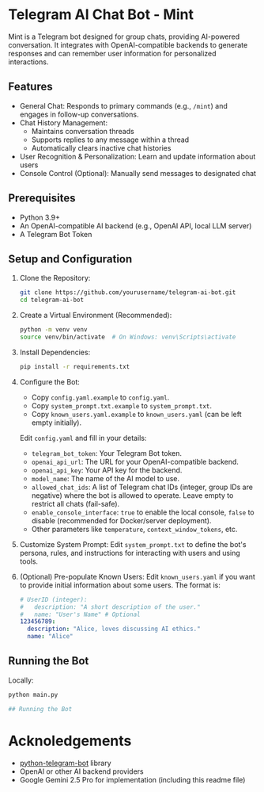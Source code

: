 # Telegram AI Chat Bot - Mint

Mint is a Telegram bot designed for group chats, providing AI-powered conversation. It integrates with OpenAI-compatible backends to generate responses and can remember user information for personalized interactions.

## Features

* General Chat: Responds to primary commands (e.g., `/mint`) and engages in follow-up conversations.
* Chat History Management: 
    * Maintains conversation threads
    * Supports replies to any message within a thread
    * Automatically clears inactive chat histories
* User Recognition & Personalization: Learn and update information about users
* Console Control (Optional): Manually send messages to designated chat


## Prerequisites

*   Python 3.9+
*   An OpenAI-compatible AI backend (e.g., OpenAI API, local LLM server)
*   A Telegram Bot Token

## Setup and Configuration

1.  Clone the Repository:
    ```bash
    git clone https://github.com/yourusername/telegram-ai-bot.git
    cd telegram-ai-bot
    ```

2.  Create a Virtual Environment (Recommended):
    ```bash
    python -m venv venv
    source venv/bin/activate  # On Windows: venv\Scripts\activate
    ```

3.  Install Dependencies:
    ```bash
    pip install -r requirements.txt
    ```

4.  Configure the Bot:
    *   Copy `config.yaml.example` to `config.yaml`.
    *   Copy `system_prompt.txt.example` to `system_prompt.txt`.
    *   Copy `known_users.yaml.example` to `known_users.yaml` (can be left empty initially).

    Edit `config.yaml` and fill in your details:
    *   `telegram_bot_token`: Your Telegram Bot token.
    *   `openai_api_url`: The URL for your OpenAI-compatible backend.
    *   `openai_api_key`: Your API key for the backend.
    *   `model_name`: The name of the AI model to use.
    *   `allowed_chat_ids`: A list of Telegram chat IDs (integer, group IDs are negative) where the bot is allowed to operate. Leave empty to restrict all chats (fail-safe).
    *   `enable_console_interface`: `true` to enable the local console, `false` to disable (recommended for Docker/server deployment).
    *   Other parameters like `temperature`, `context_window_tokens`, etc.

5.  Customize System Prompt:
    Edit `system_prompt.txt` to define the bot's persona, rules, and instructions for interacting with users and using tools.

6.  (Optional) Pre-populate Known Users:
    Edit `known_users.yaml` if you want to provide initial information about some users. The format is:
    ```yaml
    # UserID (integer):
    #   description: "A short description of the user."
    #   name: "User's Name" # Optional
    123456789:
      description: "Alice, loves discussing AI ethics."
      name: "Alice"
    ```

## Running the Bot

Locally:
```bash
python main.py

## Running the Bot
```

# Acknoledgements

- [python-telegram-bot](https://python-telegram-bot.org/) library
- OpenAI or other AI backend providers
- Google Gemini 2.5 Pro for implementation (including this readme file)
